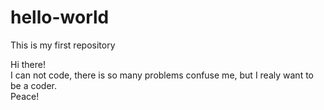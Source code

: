 # hello-world
 This is my first repository

Hi there!  
I can not code, there is so many problems confuse me, but I realy want to be a coder.  
Peace!  
